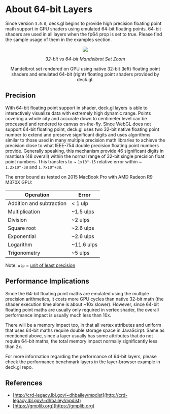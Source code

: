 # About 64-bit Layers

Since version `3.0.0`, deck.gl begins to provide high precision floating point math support
in GPU shaders using emulated 64-bit floating points. 64-bit shaders are used in all layers when the fp64 prop is set to true. Please find the sample usage of them in the examples section.


<div align="center">
  <div>
    <img src="/website/src/static/images/demo-mandelbrot.gif" />
    <p><i>32-bit vs 64-bit Mandelbrot Set Zoom</i></p>
  </div>
</div>

<center>Mandelbrot set rendered on GPU using native 32-bit (left) floating point shaders and emulated 64-bit (right)
floating point shaders provided by deck.gl.</center>

## Precision

With 64-bit floating point support in shader, deck.gl layers is able to interactively visualize data with extremely high dynamic range. Points covering a whole city and accurate down
to centimeter level can be processed and rendered to canvas
on-the-fly. Since WebGL does not support 64-bit floating point, deck.gl uses two 32-bit
native floating point number to extend and preserve significant digits and
uses algorithms similar to those used in many multiple precision math libraries
to achieve the precision close to what IEEE-754 double precision floating point
numbers provide. Generally speaking, this mechanism provide 46 significant
digits in mantissa (48 overall) within the normal range of 32-bit single precision
float point numbers. This transfers to ~ `1x10^-15` relative error within
~ `1.2x10^-38` and `1.7x10^+38`.

The error bound as tested on 2015 MacBook Pro with AMD Radeon R9 M370X GPU:

| Operation | Error |
| ---- | ---- |
| Addition and subtraction | < 1 ulp |
| Multiplication | ~1.5 ulps |
| Division | ~2 ulps |
| Square root | ~2.6 ulps |
| Exponential | ~2.6 ulps |
| Logarithm | ~11.6 ulps |
| Trigonometry | ~5 ulps |

Note: `ulp` = [unit of least precision](https://en.wikipedia.org/wiki/Unit_in_the_last_place)

## Performance Implications

Since the 64-bit floating point maths are emulated using the multiple
precision arithmetics, it costs more GPU cycles than native 32-bit
math (the shader execution time alone is about ~10x slower). However, since
64-bit floating point maths are usually only required in vertex shader, the
overall performance impact is usually much less than 10x.

There will be a memory impact too, in that all vertex attributes and uniform
that uses 64-bit maths require double storage space in JavaScirpt. Same as mentioned
above, since a layer usually has some attributes that do not require 64-bit maths, the
total memory impact normally significantly less than 2x.

For more information regarding the performance of 64-bit layers, please check the
performance benchmark layers in the layer-browser example in deck.gl repo.

## References

* [http://crd-legacy.lbl.gov/~dhbailey/mpdist](http://crd-legacy.lbl.gov/~dhbailey/mpdist)
* [https://gmplib.org](https://gmplib.org)
